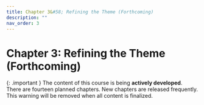```yaml
---
title: Chapter 3&#58; Refining the Theme (Forthcoming)
description: ""
nav_order: 3
---
```


# Chapter 3: Refining the Theme (Forthcoming)

{: .important }
The content of this course is being **actively developed**. There are fourteen planned chapters. New chapters are released frequently. This warning will be removed when all content is finalized. 